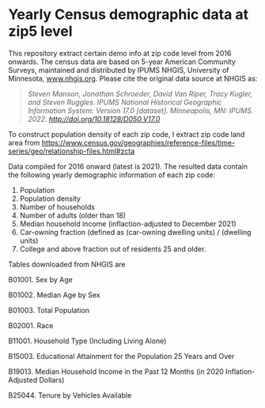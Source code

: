 # Yearly Census demographic data at zip5 level
This repository extract certain demo info at zip code level from 2016 onwards.
The census data are based on 5-year American Community Surveys, maintained and distributed by 
IPUMS NHGIS, University of Minnesota, www.nhgis.org. Please cite the original data source at NHGIS as:

> *Steven Manson, Jonathan Schroeder, David Van Riper, Tracy Kugler, and Steven Ruggles. IPUMS National Historical Geographic Information System: Version 17.0 [dataset]. Minneapolis, MN: IPUMS. 2022. http://doi.org/10.18128/D050.V17.0*

To construct population density of each zip code, I extract zip code land area from https://www.census.gov/geographies/reference-files/time-series/geo/relationship-files.html#zcta

Data compiled for 2016 onward (latest is 2021). The resulted data contain the following yearly demographic information of each zip code:
1. Population
2. Population density
3. Number of households
4. Number of adults (older than 18)
5. Median household income (inflaction-adjusted to December 2021)
6. Car-owning fraction (defined as (car-owning dwelling units) / (dwelling units)
7. College and above fraction out of residents 25 and older.

Tables downloaded from NHGIS are

B01001. Sex by Age

B01002. Median Age by Sex

B01003. Total Population

B02001. Race

B11001. Household Type (Including Living Alone)

B15003. Educational Attainment for the Population 25 Years and Over

B19013. Median Household Income in the Past 12 Months (in 2020 Inflation-Adjusted Dollars)

B25044. Tenure by Vehicles Available
